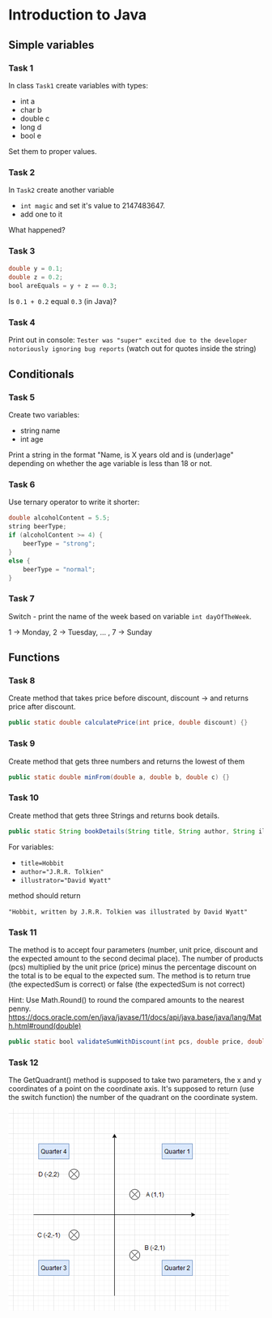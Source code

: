# Introduction to Java

## Simple variables

### Task 1

In class `Task1` create variables with types:
- int a 
- char b 
- double c
- long d
- bool e

Set them to proper values.


### Task 2
In `Task2` create another variable 
- `int magic` and set it's value to 2147483647.
- add one to it 

What happened?

### Task 3
```java
double y = 0.1;
double z = 0.2;
bool areEquals = y + z == 0.3;
```
 
Is `0.1 + 0.2` equal `0.3` (in Java)?

### Task 4
Print out in console:
`Tester was "super" excited due to the developer notoriously ignoring bug reports`
(watch out for quotes inside the string)

## Conditionals 
### Task 5
Create two variables:
- string name
- int age

Print a string in the format "Name, is X years old and is (under)age" depending on whether the age variable is less than 18 or not.

### Task 6
Use ternary operator to write it shorter:

```java
double alcoholContent = 5.5;
string beerType;
if (alcoholContent >= 4) {
    beerType = "strong";
}
else {
    beerType = "normal";
}
```

### Task 7
Switch - print the name of the week based on variable `int dayOfTheWeek`.

1 -> Monday, 2 -> Tuesday, ... , 7 -> Sunday


## Functions
### Task 8
Create method that takes price before discount, discount -> and returns price after discount.
```java
public static double calculatePrice(int price, double discount) {}
```

### Task 9
Create method that gets three numbers and returns the lowest of them
```java
public static double minFrom(double a, double b, double c) {}
```

### Task 10
Create method that gets three Strings and returns book details.
```java
public static String bookDetails(String title, String author, String illustrator) {}
```

For variables:
- `title=Hobbit`
- `author="J.R.R. Tolkien"` 
- `illustrator="David Wyatt"` 
 
method should return

`"Hobbit, written by J.R.R. Tolkien was illustrated by David Wyatt"`

### Task 11
The method is to accept four parameters (number, unit price, discount and the expected amount to the second decimal place). 
The number of products (pcs) multiplied by the unit price (price) minus the percentage discount on the total is to be equal
to the expected sum. The method is to return true (the expectedSum is correct) or false (the expectedSum is not correct)

Hint: Use Math.Round() to round the compared amounts to the nearest penny.
https://docs.oracle.com/en/java/javase/11/docs/api/java.base/java/lang/Math.html#round(double)
```java
public static bool validateSumWithDiscount(int pcs, double price, double discount, double expectedSum)
```

### Task 12
The GetQuadrant() method is supposed to take two parameters, the x and y coordinates of a point on the coordinate axis. 
It's supposed to return (use the switch function) the number of the quadrant on the coordinate system.

![Explanation for task 12](../../resources/images/quarters.png)